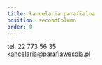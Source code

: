 ```yaml
---
title: kancelaria parafialna
position: secondColumn
order: 0
---
```


tel. 22 773 56 35\
kancelaria@parafiawesola.pl
